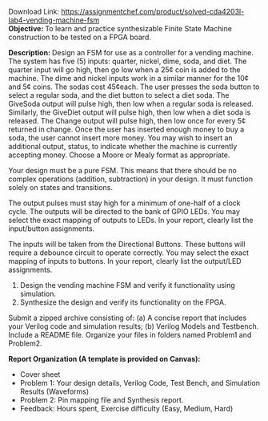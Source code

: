 Download Link: https://assignmentchef.com/product/solved-cda4203l-lab4-vending-machine-fsm
<br>
<strong>Objective:  </strong>To learn and practice synthesizable Finite State Machine construction to be tested on a FPGA board.

<strong>Description: </strong>Design an FSM for use as a controller for a vending machine. The system has five (5) inputs: quarter, nickel, dime, soda, and diet. The quarter input will go high, then go low when a 25¢ coin is added to the machine. The dime and nickel inputs work in a similar manner for the 10¢ and 5¢ coins. The sodas cost 45¢each. The user presses the soda button to select a regular soda, and the diet button to select a diet soda. The GiveSoda output will pulse high, then low when a regular soda is released. Similarly, the GiveDiet output will pulse high, then low when a diet soda is released. The Change output will pulse high, then low once for every 5¢ returned in change. Once the user has inserted enough money to buy a soda, the user cannot insert more money. You may wish to insert an additional output, status, to indicate whether the machine is currently accepting money. Choose a Moore or Mealy format as appropriate.

Your design must be a pure FSM. This means that there should be no complex operations (addition, subtraction) in your design. It must function solely on states and transitions.

The output pulses must stay high for a minimum of one-half of a clock cycle. The outputs will be directed to the bank of GPIO LEDs. You may select the exact mapping of outputs to LEDs. In your report, clearly list the input/button assignments.

The inputs will be taken from the Directional Buttons. These buttons will require a debounce circuit to operate correctly. You may select the exact mapping of inputs to buttons. In your report, clearly list the output/LED assignments.

<ol>

 <li> Design the vending machine FSM and verify it functionality using simulation.</li>

 <li> Synthesize the design and verify its functionality on the FPGA.</li>

</ol>

Submit a zipped archive consisting of: (a) A concise report that includes your Verilog code and simulation results; (b) Verilog Models and Testbench.  Include a README file. Organize your files in folders named Problem1 and Problem2.

<strong>Report Organization (A template is provided on Canvas):</strong>

<ul>

 <li>Cover sheet</li>

 <li>Problem 1: Your design details, Verilog Code, Test Bench, and Simulation Results (Waveforms)</li>

 <li>Problem 2: Pin mapping file and Synthesis report.</li>

 <li>Feedback: Hours spent, Exercise difficulty (Easy, Medium, Hard)</li>

</ul>

<strong> </strong>
